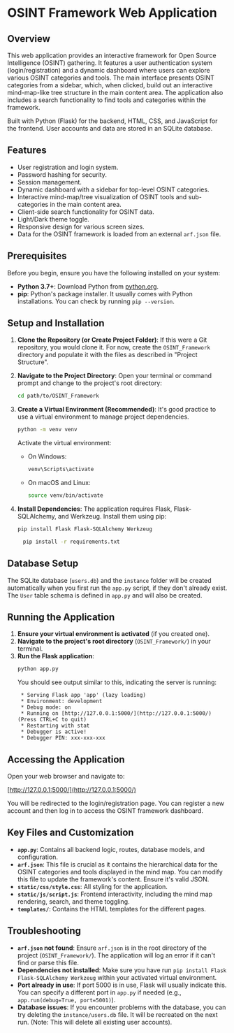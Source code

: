 # OSINT Framework Web Application

## Overview

This web application provides an interactive framework for Open Source Intelligence (OSINT) gathering. It features a user authentication system (login/registration) and a dynamic dashboard where users can explore various OSINT categories and tools. The main interface presents OSINT categories from a sidebar, which, when clicked, build out an interactive mind-map-like tree structure in the main content area. The application also includes a search functionality to find tools and categories within the framework.

Built with Python (Flask) for the backend, HTML, CSS, and JavaScript for the frontend. User accounts and data are stored in an SQLite database.

## Features

* User registration and login system.
* Password hashing for security.
* Session management.
* Dynamic dashboard with a sidebar for top-level OSINT categories.
* Interactive mind-map/tree visualization of OSINT tools and sub-categories in the main content area.
* Client-side search functionality for OSINT data.
* Light/Dark theme toggle.
* Responsive design for various screen sizes.
* Data for the OSINT framework is loaded from an external `arf.json` file.

## Prerequisites

Before you begin, ensure you have the following installed on your system:

* **Python 3.7+**: Download Python from [python.org](https://www.python.org/downloads/).
* **pip**: Python's package installer. It usually comes with Python installations. You can check by running `pip --version`.



## Setup and Installation

1.  **Clone the Repository (or Create Project Folder)**:
    If this were a Git repository, you would clone it. For now, create the `OSINT_Framework` directory and populate it with the files as described in "Project Structure".

2.  **Navigate to the Project Directory**:
    Open your terminal or command prompt and change to the project's root directory:
    ```bash
    cd path/to/OSINT_Framework
    ```

3.  **Create a Virtual Environment (Recommended)**:
    It's good practice to use a virtual environment to manage project dependencies.
    ```bash
    python -m venv venv
    ```
    Activate the virtual environment:
    * On Windows:
        ```bash
        venv\Scripts\activate
        ```
    * On macOS and Linux:
        ```bash
        source venv/bin/activate
        ```

4.  **Install Dependencies**:
    The application requires Flask, Flask-SQLAlchemy, and Werkzeug. Install them using pip:
    ```bash
    pip install Flask Flask-SQLAlchemy Werkzeug
    ```
   ```bash
        pip install -r requirements.txt
   ```


## Database Setup

The SQLite database (`users.db`) and the `instance` folder will be created automatically when you first run the `app.py` script, if they don't already exist. The `User` table schema is defined in `app.py` and will also be created.

## Running the Application

1.  **Ensure your virtual environment is activated** (if you created one).
2.  **Navigate to the project's root directory** (`OSINT_Framework/`) in your terminal.
3.  **Run the Flask application**:
    ```bash
    python app.py
    ```
    You should see output similar to this, indicating the server is running:
    ```
     * Serving Flask app 'app' (lazy loading)
     * Environment: development
     * Debug mode: on
     * Running on [http://127.0.0.1:5000/](http://127.0.0.1:5000/) (Press CTRL+C to quit)
     * Restarting with stat
     * Debugger is active!
     * Debugger PIN: xxx-xxx-xxx
    ```

## Accessing the Application

Open your web browser and navigate to:

[http://127.0.0.1:5000/](http://127.0.0.1:5000/)

You will be redirected to the login/registration page. You can register a new account and then log in to access the OSINT framework dashboard.

## Key Files and Customization

* **`app.py`**: Contains all backend logic, routes, database models, and configuration.
* **`arf.json`**: This file is crucial as it contains the hierarchical data for the OSINT categories and tools displayed in the mind map. You can modify this file to update the framework's content. Ensure it's valid JSON.
* **`static/css/style.css`**: All styling for the application.
* **`static/js/script.js`**: Frontend interactivity, including the mind map rendering, search, and theme toggling.
* **`templates/`**: Contains the HTML templates for the different pages.

## Troubleshooting

* **`arf.json` not found**: Ensure `arf.json` is in the root directory of the project (`OSINT_Framework/`). The application will log an error if it can't find or parse this file.
* **Dependencies not installed**: Make sure you have run `pip install Flask Flask-SQLAlchemy Werkzeug` within your activated virtual environment.
* **Port already in use**: If port 5000 is in use, Flask will usually indicate this. You can specify a different port in `app.py` if needed (e.g., `app.run(debug=True, port=5001)`).
* **Database issues**: If you encounter problems with the database, you can try deleting the `instance/users.db` file. It will be recreated on the next run. (Note: This will delete all existing user accounts).

